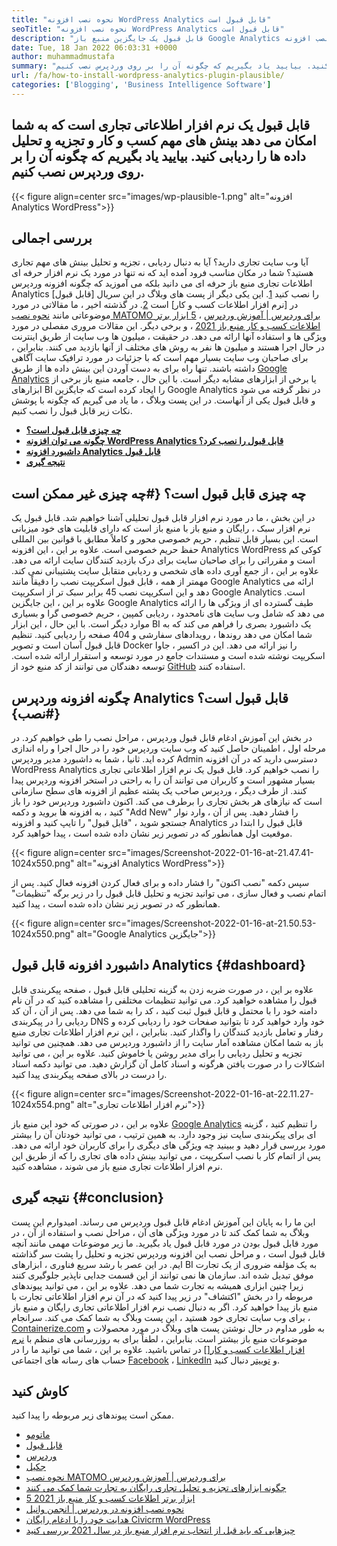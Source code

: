 ```yaml
---
title: "نحوه نصب افزونه WordPress Analytics قابل قبول است" 
seoTitle: "نحوه نصب افزونه WordPress Analytics قابل قبول است" 
description: "قابل قبول یک جایگزین منبع باز Google Analytics با ویژگی های سطح شرکت است. یک آموزش گام به گام در مورد نحوه نصب افزونه WordPress Analytics." 
date: Tue, 18 Jan 2022 06:03:31 +0000
author: muhammadmustafa
summary: "قابل قبول یک نرم افزار اطلاعاتی تجاری است که به شما امکان می دهد بینش مهم تجاری و تجزیه و تحلیل داده ها را ردیابی کنید. بیایید یاد بگیریم که چگونه آن را بر روی وردپرس نصب کنیم." 
url: /fa/how-to-install-wordpress-analytics-plugin-plausible/
categories: ['Blogging', 'Business Intelligence Software']
---
```


## قابل قبول یک نرم افزار اطلاعاتی تجاری است که به شما امکان می دهد بینش های مهم کسب و کار و تجزیه و تحلیل داده ها را ردیابی کنید. بیایید یاد بگیریم که چگونه آن را بر روی وردپرس نصب کنیم.

{{< figure align=center src="images/wp-plausible-1.png" alt="افزونه Analytics WordPress">}}


## بررسی اجمالی
آیا وب سایت تجاری دارید؟ آیا به دنبال ردیابی ، تجزیه و تحلیل بینش های مهم تجاری هستید؟ شما در مکان مناسب فرود آمده اید که نه تنها در مورد یک نرم افزار حرفه ای اطلاعات تجاری منبع باز حرفه ای می دانید بلکه می آموزید که چگونه افزونه وردپرس Analytics [قابل قبول] را نصب کنید [1]. این یکی دیگر از پست های وبلاگ در این سریال در [نرم افزار اطلاعات کسب و کار] است [2]. در گذشته اخیر ، ما مقالاتی در مورد موضوعاتی مانند [نحوه نصب MATOMO برای وردپرس | آموزش وردپرس][3] ، [5 ابزار برتر اطلاعات کسب و کار منبع باز 2021][4] ، و برخی دیگر. این مقالات مروری مفصلی در مورد ویژگی ها و استفاده آنها ارائه می دهد.
در حقیقت ، میلیون ها وب سایت از طریق اینترنت در حال اجرا هستند و میلیون ها نفر به روش های مختلف از آنها بازدید می کنند. بنابراین ، برای صاحبان وب سایت بسیار مهم است که با جزئیات در مورد ترافیک سایت آگاهی داشته باشند. تنها راه برای به دست آوردن این بینش داده ها از طریق [Google Analytics][5] یا برخی از ابزارهای مشابه دیگر است. با این حال ، جامعه منبع باز برخی از ابزارهای BI را ایجاد کرده است که جایگزین Google Analytics در نظر گرفته می شود و قابل قبول یکی از آنهاست. در این پست وبلاگ ، ما یاد می گیریم که چگونه با پوشش نکات زیر قابل قبول را نصب کنیم.
  * **[چه چیزی قابل قبول است؟][6]**
  * **[چگونه می توان افزونه WordPress Analytics قابل قبول را نصب کرد؟][7]**
  * **[داشبورد افزونه Analytics قابل قبول][8]**
  * **[نتیجه گیری][9]**

## چه چیزی قابل قبول است؟   {#چه چیزی غیر ممکن است
در این بخش ، ما در مورد نرم افزار قابل قبول تحلیلی آشنا خواهیم شد. قابل قبول یک نرم افزار سبک ، رایگان و منبع باز با منبع باز است که دارای قابلیت های خود میزبانی است. این بسیار قابل تنظیم ، حریم خصوصی محور و کاملاً مطابق با قوانین بین المللی حفظ حریم خصوصی است. علاوه بر این ، این افزونه Analytics WordPress کوکی کم است و مقرراتی را برای صاحبان سایت برای درک بازدید کنندگان سایت ارائه می دهد. علاوه بر این ، از جمع آوری داده های شخصی و ردیابی متقابل سایت پشتیبانی نمی کند. مهمتر از همه ، قابل قبول اسکریپت نصب را دقیقاً مانند Google Analytics ارائه می دهد و این اسکریپت نصب 45 برابر سبک تر از اسکریپت Google Analytics است. علاوه بر این ، این جایگزین Google Analytics طیف گسترده ای از ویژگی ها را ارائه می دهد که شامل وب سایت های نامحدود ، ردیابی کمپین ، حریم خصوصی گرا و بسیاری موارد دیگر است.
با این حال ، این ابزار BI یک داشبورد بصری را فراهم می کند که به شما امکان می دهد روندها ، رویدادهای سفارشی و 404 صفحه را ردیابی کنید. تنظیم قابل قبول آسان است و تصویر Docker را نیز ارائه می دهد. این در اکسیر ، جاوا اسکریپت نوشته شده است و مستندات جامع در مورد توسعه و استقرار ارائه شده است. توسعه دهندگان می توانند از کد منبع خود از [GitHub][10] استفاده کنند.

## چگونه افزونه وردپرس Analytics قابل قبول است؟   {#نصب}
در بخش این آموزش ادغام قابل قبول وردپرس ، مراحل نصب را طی خواهیم کرد.
در مرحله اول ، اطمینان حاصل کنید که وب سایت وردپرس خود را در حال اجرا و راه اندازی کرده اید. ثانیا ، شما به داشبورد مدیر وردپرس Admin دسترسی دارید که در آن افزونه WordPress Analytics را نصب خواهیم کرد. قابل قبول یک نرم افزار اطلاعاتی تجاری بسیار مشهور است و کاربران می توانند آن را به راحتی در استخر افزونه وردپرس پیدا کنند. از طرف دیگر ، وردپرس صاحب یک پشته عظیم از افزونه های سطح سازمانی است که نیازهای هر بخش تجاری را برطرف می کند.
اکنون داشبورد وردپرس خود را باز کنید ، به افزونه ها بروید و دکمه "Add New" را فشار دهید. پس از آن ، وارد نوار جستجو شوید ، "قابل قبول" را تایپ کنید و افزونه Analytics قابل قبول را ابتدا در موقعیت اول همانطور که در تصویر زیر نشان داده شده است ، پیدا خواهید کرد.

{{< figure align=center src="images/Screenshot-2022-01-16-at-21.47.41-1024x550.png" alt="افزونه Analytics WordPress">}}

سپس دکمه "نصب اکنون" را فشار داده و برای فعال کردن افزونه فعال کنید. پس از اتمام نصب و فعال سازی ، می توانید تجزیه و تحلیل قابل قبول را در زیر برگه "تنظیمات" همانطور که در تصویر زیر نشان داده شده است ، پیدا کنید.

{{< figure align=center src="images/Screenshot-2022-01-16-at-21.50.53-1024x550.png" alt="Google Analytics جایگزین">}}


## داشبورد افزونه قابل قبول Analytics   {#dashboard}
علاوه بر این ، در صورت ضربه زدن به گزینه تحلیلی قابل قبول ، صفحه پیکربندی قابل قبول را مشاهده خواهید کرد. می توانید تنظیمات مختلفی را مشاهده کنید که در آن نام دامنه خود را با محتمل و قابل قبول ثبت کنید ، کد را به شما می دهد. پس از آن ، آن کد ردیابی را در پیکربندی DNS خود وارد خواهید کرد تا بتوانید صفحات خود را ردیابی کرده و رفتار و تعامل بازدید کنندگان را واگذار کنید. بنابراین ، این نرم افزار اطلاعات تجاری منبع باز به شما امکان مشاهده آمار سایت را از داشبورد وردپرس می دهد. همچنین می توانید تجزیه و تحلیل ردیابی را برای مدیر روشن یا خاموش کنید. علاوه بر این ، می توانید اشکالات را در صورت یافتن هرگونه و اسناد کامل آن گزارش دهید. می توانید دکمه اسناد را درست در بالای صفحه پیکربندی پیدا کنید.

{{< figure align=center src="images/Screenshot-2022-01-16-at-22.11.27-1024x554.png" alt="نرم افزار اطلاعات تجاری">}}

علاوه بر این ، در صورتی که خود این منبع باز [Google Analytics][5] را تنظیم کنید ، گزینه ای برای پیکربندی سایت نیز وجود دارد. به همین ترتیب ، می توانید خودتان آن را بیشتر مورد بررسی قرار دهید و ببینید چه ویژگی های دیگری را برای کاربران خود ارائه می دهد. پس از اتمام کار با نصب اسکریپت ، می توانید بینش داده های تجاری را که از طریق این نرم افزار اطلاعات تجاری منبع باز می شوند ، مشاهده کنید.

## نتیجه گیری   {#conclusion}
این ما را به پایان این آموزش ادغام قابل قبول وردپرس می رساند. امیدوارم این پست وبلاگ به شما کمک کند تا در مورد ویژگی های آن ، مراحل نصب و استفاده از آن ، در مورد قابل قبول بودن در مورد قابل قبول یاد بگیرید. ما زیر موضوعات مهمی مانند آنچه قابل قبول است ، و مراحل نصب این افزونه وردپرس تجزیه و تحلیل را پشت سر گذاشته ایم. در این عصر با رشد سریع فناوری ، ابزارهای BI به یک مؤلفه ضروری از یک تجارت موفق تبدیل شده اند. سازمان ها نمی توانند از این قسمت جدایی ناپذیر جلوگیری کنند زیرا چنین ابزاری همیشه به تجارت شما می دهد. علاوه بر این ، می توانید پیوندهای مربوطه را در بخش "اکتشاف" در زیر پیدا کنید که در آن نرم افزار اطلاعاتی تجارت با منبع باز پیدا خواهید کرد. اگر به دنبال نصب نرم افزار اطلاعاتی تجاری رایگان و منبع باز برای وب سایت تجاری خود هستید ، این پست وبلاگ به شما کمک می کند.
سرانجام ، [Containerize.com][11] به طور مداوم در حال نوشتن پست های وبلاگ در مورد محصولات و موضوعات منبع باز بیشتر است. بنابراین ، لطفاً برای به روزرسانی های منظم با [][12][نرم افزار اطلاعات کسب و کار][13][][][12] در تماس باشید. علاوه بر این ، شما می توانید ما را در حساب های رسانه های اجتماعی [Facebook][14] ، [LinkedIn][15] و [توییتر][16] دنبال کنید.

## کاوش کنید
ممکن است پیوندهای زیر مربوطه را پیدا کنید.
  * [ماتومو][17]
  * [قابل قبول][1]
  * [وردپرس][18]
  * [جکیل][19]
  * [نحوه نصب MATOMO برای وردپرس | آموزش وردپرس][3]
  * [چگونه ابزارهای تجزیه و تحلیل تجاری رایگان به تجارت شما کمک می کنند][20]
  * [5 ابزار برتر اطلاعات کسب و کار منبع باز 2021][4]
  * [نحوه نصب افزونه در وردپرس | انجمن وانیل][21]
  * [هدایت خود را با ادغام رایگان Civicrm WordPress][22]
  * [چیزهایی که باید قبل از انتخاب نرم افزار منبع باز در سال 2021 بررسی کنید][23]

  
[1]: https://products.containerize.com/business-intelligence/plausible
[2]: https://blog.containerize.com/category/business-intelligence-software/
[3]: https://blog.containerize.com/blogging/how-to-install-matomo-for-wordpress-wordpress-tutorial/
[4]: https://blog.containerize.com/business-intelligence-software/top-5-open-source-business-intelligence-solutions-of-2021/
[5]: https://analytics.google.com/analytics/web/
[6]: #What-is-Plausible
[7]: #Install
[8]: #dashboard
[9]: #Conclusion
[10]: https://github.com/plausible/analytics
[11]: https://www.containerize.com/
[12]: https://products.containerize.com/social-network-platforms/
[13]: https://products.containerize.com/business-intelligence/
[14]: https://web.facebook.com/containerize
[15]: https://www.linkedin.com/company/containerize/
[16]: https://twitter.com/containerize_co
[17]: https://products.containerize.com/business-intelligence/matomo
[18]: https://products.containerize.com/blogging/wordpress/
[19]: https://products.containerize.com/blogging/jekyll/
[20]: https://blog.containerize.com/2021/03/12/how-free-business-analytics-tools-assist-your-business/
[21]: https://blog.containerize.com/blogging/how-to-a-install-plugin-in-wordpress-vanilla-forum/
[22]: https://blog.containerize.com/blogging/civicrm-wordpress-integration-wordpress-tutorial/
[23]: https://blog.containerize.com/cmdb-software/things-to-review-before-opting-open-source-software-in-2021/
